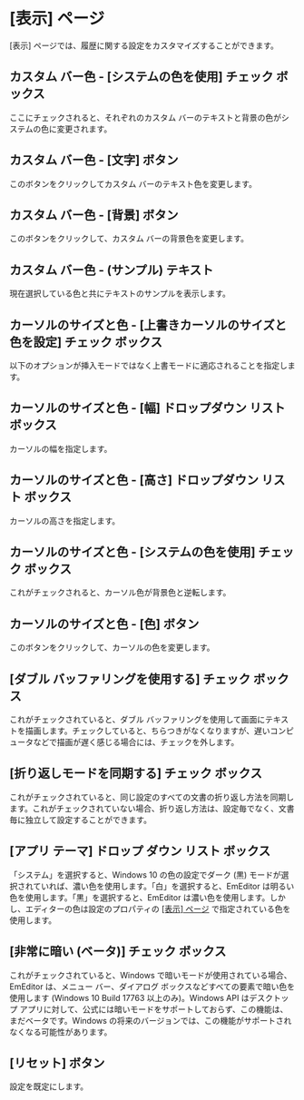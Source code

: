 # \[表示\] ページ

\[表示\] ページでは、履歴に関する設定をカスタマイズすることができます。

## カスタム バー色 \- \[システムの色を使用\] チェック ボックス

ここにチェックされると、それぞれのカスタム バーのテキストと背景の色がシステムの色に変更されます。

## カスタム バー色 \- \[文字\] ボタン

このボタンをクリックしてカスタム バーのテキスト色を変更します。

## カスタム バー色 \- \[背景\] ボタン

このボタンをクリックして、カスタム バーの背景色を変更します。

## カスタム バー色 \- (サンプル) テキスト

現在選択している色と共にテキストのサンプルを表示します。

## カーソルのサイズと色 \- \[上書きカーソルのサイズと色を設定\] チェック ボックス

以下のオプションが挿入モードではなく上書モードに適応されることを指定します。

## カーソルのサイズと色 \- \[幅\] ドロップダウン リスト ボックス

カーソルの幅を指定します。

## カーソルのサイズと色 \- \[高さ\] ドロップダウン リスト ボックス

カーソルの高さを指定します。

## カーソルのサイズと色 \- \[システムの色を使用\] チェック ボックス

これがチェックされると、カーソル色が背景色と逆転します。

## カーソルのサイズと色 \- \[色\] ボタン

このボタンをクリックして、カーソルの色を変更します。

## \[ダブル バッファリングを使用する\] チェック ボックス

これがチェックされていると、ダブル
バッファリングを使用して画面にテキストを描画します。チェックしていると、ちらつきがなくなりますが、遅いコンピュータなどで描画が遅く感じる場合には、チェックを外します。

## \[折り返しモードを同期する\] チェック ボックス

これがチェックされていると、同じ設定のすべての文書の折り返し方法を同期します。これがチェックされていない場合、折り返し方法は、設定毎でなく、文書毎に独立して設定することができます。

## \[アプリ テーマ\] ドロップ ダウン リスト ボックス

「システム」を選択すると、Windows 10 の色の設定でダーク (黒) モードが選択されていれば、濃い色を使用します。「白」を選択すると、EmEditor は明るい色を使用します。「黒」を選択すると、EmEditor は濃い色を使用します。しかし、エディターの色は設定のプロパティの [\[表示\] ページ](../../properties/display/index) で指定されている色を使用します。

## \[非常に暗い (ベータ)\] チェック ボックス

これがチェックされていると、Windows で暗いモードが使用されている場合、EmEditor は、メニュー バー、ダイアログ ボックスなどすべての要素で暗い色を使用します (Windows 10 Build 17763 以上のみ)。Windows API はデスクトップ アプリに対して、公式には暗いモードをサポートしておらず、この機能は、まだベータです。Windows の将来のバージョンでは、この機能がサポートされなくなる可能性があります。

## \[リセット\] ボタン

設定を既定にします。

